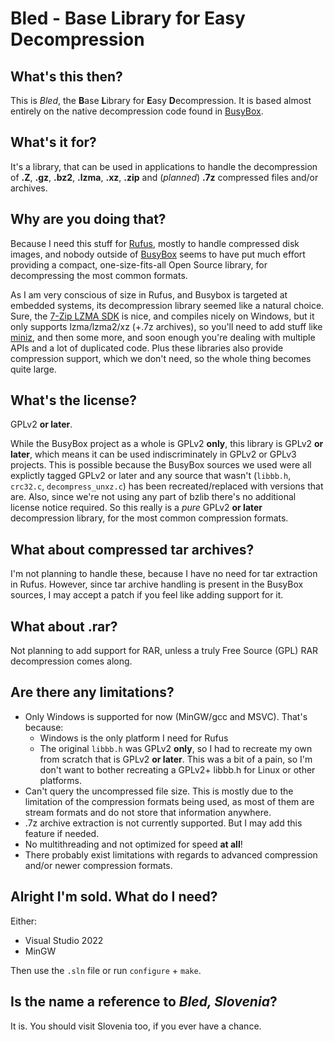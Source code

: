 Bled - Base Library for Easy Decompression
=============================================

## What's this then?

This is _Bled_, the <b>B</b>ase <b>L</b>ibrary for <b>E</b>asy <b>D</b>ecompression. It
is based almost entirely on the native decompression code found in [BusyBox](http://www.busybox.net/).

## What's it for?

It's a library, that can be used in applications to handle the decompression of
__.Z__, __.gz__, __.bz2__, __.lzma__, __.xz__, __.zip__ and (_planned_) __.7z__
compressed files and/or archives.

## Why are you doing that?

Because I need this stuff for [Rufus](http://rufus.akeo.ie), mostly to handle compressed
disk images, and nobody outside of [BusyBox](http://www.busybox.net/) seems to have put
much effort providing a compact, one-size-fits-all Open Source library, for decompressing
the most common formats.

As I am very conscious of size in Rufus, and Busybox is targeted at embedded systems,
its decompression library seemed like a natural choice. Sure, the [7-Zip LZMA SDK](http://www.7-zip.org/sdk.html)
is nice, and compiles nicely on Windows, but it only supports lzma/lzma2/xz (+.7z archives),
so you'll need to add stuff like [miniz](https://code.google.com/p/miniz/), and then some
more, and soon enough you're dealing with multiple APIs and a lot of duplicated code.
Plus these libraries also provide compression support, which we don't need, so the whole
thing becomes quite large.

## What's the license?

GPLv2 __or later__.

While the BusyBox project as a whole is GPLv2 __only__, this library is GPLv2
__or later__, which means it can be used indiscriminately in GPLv2 or GPLv3 projects.
This is possible because the BusyBox sources we used were all explictly tagged GPLv2 or
later and any source that wasn't (`libbb.h`, `crc32.c`, `decompress_unxz.c`) has been
recreated/replaced with versions that are. Also, since we're not using any part of bzlib
there's no additional license notice required. So this really is a _pure_ GPLv2
__or later__ decompression library, for the most common compression formats.

## What about compressed tar archives?

I'm not planning to handle these, because I have no need for tar extraction in Rufus.
However, since tar archive handling is present in the BusyBox sources, I may accept a
patch if you feel like adding support for it.

## What about .rar?

Not planning to add support for RAR, unless a truly Free Source (GPL) RAR decompression
comes along.

## Are there any limitations?

* Only Windows is supported for now (MinGW/gcc and MSVC). That's because:
  * Windows is the only platform I need for Rufus
  * The original `libbb.h` was GPLv2 __only__, so I had to recreate my own from scratch
    that is GPLv2 __or later__. This was a bit of a pain, so I'm don't want to bother
    recreating a GPLv2+ libbb.h for Linux or other platforms.
* Can't query the uncompressed file size. This is mostly due to the limitation of the
  compression formats being used, as most of them are stream formats and do not store
  that information anywhere.
* .7z archive extraction is not currently supported. But I may add this feature if needed.
* No multithreading and not optimized for speed __at all__!
* There probably exist limitations with regards to advanced compression and/or newer
  compression formats.

## Alright I'm sold. What do I need?

Either:

* Visual Studio 2022
* MinGW

Then use the `.sln` file or run `configure` + `make`.

## Is the name a reference to _Bled, Slovenia_?

It is. You should visit Slovenia too, if you ever have a chance.

